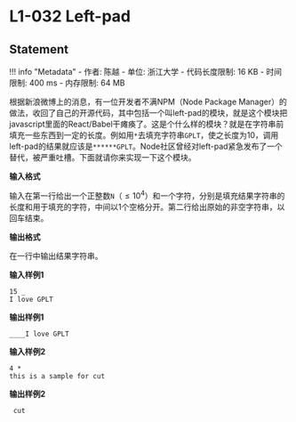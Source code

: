 
# L1-032 Left-pad

## Statement

!!! info "Metadata"
    - 作者: 陈越
    - 单位: 浙江大学
    - 代码长度限制: 16 KB
    - 时间限制: 400 ms
    - 内存限制: 64 MB

根据新浪微博上的消息，有一位开发者不满NPM（Node Package Manager）的做法，收回了自己的开源代码，其中包括一个叫left-pad的模块，就是这个模块把javascript里面的React/Babel干瘫痪了。这是个什么样的模块？就是在字符串前填充一些东西到一定的长度。例如用`*`去填充字符串`GPLT`，使之长度为10，调用left-pad的结果就应该是`******GPLT`。Node社区曾经对left-pad紧急发布了一个替代，被严重吐槽。下面就请你来实现一下这个模块。

**输入格式**

输入在第一行给出一个正整数`N`（$\le 10^4$）和一个字符，分别是填充结果字符串的长度和用于填充的字符，中间以1个空格分开。第二行给出原始的非空字符串，以回车结束。

**输出格式**

在一行中输出结果字符串。

**输入样例1**
```plaintext
15 _
I love GPLT
```

**输出样例1**
```plaintext
____I love GPLT
```

**输入样例2**
```
4 *
this is a sample for cut
```

**输出样例2**
```
 cut
```
